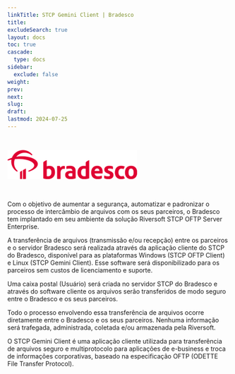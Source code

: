 ```yaml
---
linkTitle: STCP Gemini Client | Bradesco
title: 
excludeSearch: true
layout: docs
toc: true
cascade:
  type: docs
sidebar:
  exclude: false
weight: 
prev: 
next: 
slug: 
draft: 
lastmod: 2024-07-25
---
```

<br>

![](img/logo-bradesco.png)

<br>

Com o objetivo de aumentar a segurança, automatizar e padronizar o processo de intercâmbio de arquivos com os seus parceiros, o Bradesco tem implantado em seu ambiente da solução Riversoft STCP OFTP Server Enterprise. 

A transferência de arquivos (transmissão e/ou recepção) entre os parceiros e o servidor Bradesco será realizada através da aplicação cliente do STCP do Bradesco, disponível para as plataformas Windows (STCP OFTP Client) e Linux (STCP Gemini Client). Esse software será disponibilizado para os parceiros sem custos de licenciamento e suporte. 

Uma caixa postal (Usuário) será criada no servidor STCP do Bradesco e através do software cliente os arquivos serão transferidos de modo seguro entre o Bradesco e os seus parceiros. 

Todo o processo envolvendo essa transferência de arquivos ocorre diretamente entre o Bradesco e os seus parceiros. Nenhuma informação será trafegada, administrada, coletada e/ou armazenada pela Riversoft. 

O STCP Gemini Client é uma aplicação cliente utilizada para transferência de arquivos seguro e multiprotocolo para aplicações de e-business e troca de informações corporativas, baseado na especificação OFTP (ODETTE File Transfer Protocol).
